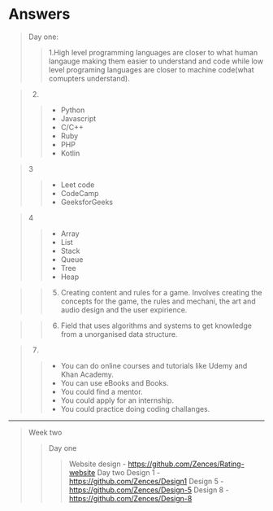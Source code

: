 # Answers
>Day one:
>> 1.High level programming languages are closer to what human langauge making them easier to understand and code while low level programing languages are closer to machine code(what comupters understand).

>2.
>>- Python
>>- Javascript
>>- C/C++
>>- Ruby
>>- PHP
>>- Kotlin

>3
>>- Leet code
>>- CodeCamp
>>- GeeksforGeeks

>4
>>- Array
>>- List
>>- Stack
>>- Queue
>>- Tree
>>- Heap

>>5. Creating content and rules for a game. Involves creating the concepts for the game, the rules and mechani, the art and audio design and the user expirience.

>>6. Field that uses algorithms and systems to get knowledge from a unorganised data structure.

>7.
>>-  You can do online courses and tutorials like Udemy and Khan Academy.
>>- You can use eBooks and Books.
>>- You could find a mentor.
>>- You could apply for an internship.
>>- You could practice doing coding challanges.
---

>Week two
>>Day one
>>> Website design - https://github.com/Zences/Rating-website
>> Day two
>>> Design 1 - https://github.com/Zences/Design1
>>> Design 5 - https://github.com/Zences/Design-5
>>> Design 8 - https://github.com/Zences/Design-8
